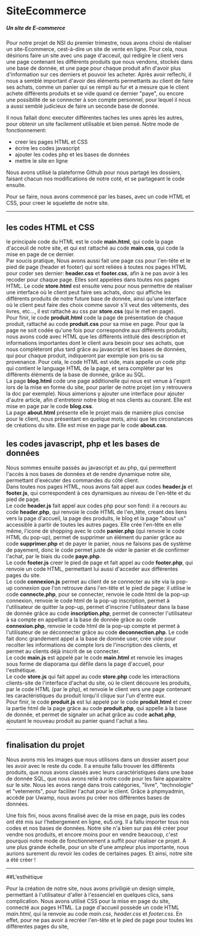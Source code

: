 # SiteEcommerce
##### Un site de E-commerce

Pour notre projet de NSI du premier trimestre, nous avons choisi de réaliser un site-Ecommerce, cest-à-dire un site de vente en ligne. Pour cela, nous désirions faire un site avec uns page d'acceuil, qui redigire le client vers une page contenant les différents produits que nous vendons, stockés dans une base de donnée, et une page pour chaque produit afin d'avoir plus d'information sur ces derniers et pouvoir les acheter. Après avoir reflechi, il nous a semblé important d'avoir des éléments permettants au client de faire ses achats, comme un panier qui se rempli au fur et a mesure que le client achete différents produits et se vide quand ce dernier "paye", ou encore une possiblité de se connecter à son compte personnel, pour lequel il nous a aussi semblé judicieux de faire un seconde base de donnée. 

Il nous fallait donc executer différentes taches les unes après les autres, pour obtenir un site facilement utilisable et bien pensé. Notre mode de fonctionnement: 
* creer les pages HTML et CSS 
* écrire les codes javascript 
* ajouter les codes php et les bases de données 
* mettre le site en ligne

Nous avons utilisé la plateforme Github pour nous partagé les dossiers, faisant chacun nos modifications de notre coté, et se partageant le code ensuite. 

Pour se faire, nous avons commencé par les bases, avec un code HTML et CSS, pour creer le squelette de notre site.

-------------------------------

## les codes HTML et CSS

le principale code du HTML est le code __main.html__, qui code la page d'acceuil de notre site,  et qui est rattaché au code __main.css__, qui code la mise en page de ce dernier.  
Par soucis pratique, Nous avons aussi fait une page css pour l'en-tête et le pied de page (header et footer) qui sont reliées à toutes nos pages HTML pour coder ses dernier: __header.css__ et __footer.css__, afin à ne pas avoir à les recoder pour chaque page. Elles sont appelées dans toutes nos pages HTML. 
Le code __store.html__ est ensuite venu pour nous permettre de réaliser une interface où le client peut faire ses achats, donc  qui affiche les différents produits de notre future base de donnée, ainsi qu'une interface où le client peut faire des choix comme savoir s'il veut des vêtements, des livres, etc..., il est rattaché au css par __store.css__ (qui le met en page).  
Pour finir, le code __produit.html__ code la page de présentation de chaque produit, rattaché au code __produit.css__ pour sa mise en page. Pour que la page ne soit codée qu'une fois pour correspondre aux différents produits, nous avons codé avec HTML que les différents intitulé des description et informations importantes dont le client aura besoin pour ses achats, que nous compléteront plus tard grâce au javascript et les bases de données, qui pour chaque produit, indiqueront par exemple son pris ou sa provenance. Pour cela, le code HTML est vide, mais appelle un code php qui contient le language HTML de la page, et sera compléter par les différents éléments de la base de donnée, grâce au SQL.  
La page __blog.html__ code une page additionelle qui nous est venue à l'esprit lors de la mise en forme du site, pour parler de notre projet (on y retrouvera la doc par exemple). Nous aimerions y ajouter une interface pour ajouter d'autre article, afin d'entretenir notre blog et nos clients au courant. Elle est mise en page par le code __blog.css__.  
La page __about.html__ présente elle  le projet mais de manière plus concise pour le client, nous présentant en quelque mots, ainsi que les circonstances de créations du site.  Elle est mise en page par le code __about.css__.

## les codes javascript, php et les bases de données

Nous sommes ensuite passés au javascript et au php, qui permettent l'accès à nos bases de données et de rendre dynamique notre site, permettant d'exécuter des commandes du côté client.   
Dans toutes nos pages HTML, nous avons fait appel aux codes __header.js__ et __footer.js__, qui correspondent à ces dynamiques au niveau de l'en-tête et du pied de page.  
Le code __header.js__ fait appel aux codes php pour son fond: il a recours au code __header.php__, qui renvoie le code HTML de l'en_tête, creant des liens vers la page d'accueil, la page des produits, le blog et la page "about us" accessible à partir de toutes les autres pages. Elle crée l'en-tête en elle même, l'icone de shopping avec le code __panier.php__ (qui renvoie le code HTML du pop-up), permet de supprimer un élément du panier grâce au code __supprimer.php__ et de payer le panier, nous ne faisons pas de système de payement, donc le code permet juste de vider le panier et de confirmer l'achat, par le biais du code __paye.php__.  
Le code __footer.js__ creer le pied de page et fait appel au code __footer.php__, qui renvoie un code HTML, permettant lui aussi d'acceder aux différentes pages du site.  
Le code __connexion.js__ permet au client de se connecter au site via la pop-up connexion que l'on retrouve dans l'en-tête et le pied de page: il utilise le code __connecte.php__, pour se connecter, renvoie le code html de la pop-up connexion, renvoie le code html de la pop-up inscription, permet à l'utilisateur de quitter la pop-up, permet d'inscrire l'utilisateur dans la base de donnée grâce au code __inscription.php__, permet de connecter l'utilisateur à sa compte en appellant a la base de donnée grâce au code __connexion.php__, renvoie le code html de la pop-up compte et permet à l'utilisateur de se déconnecter grâce au code __deconnection.php__. Le code fait donc grandement appel a la base de donnée user, crée vide pour recolter les informations de compte lors de l'inscription des clients, et permet au clients déjà inscrit de se connecter.  
Le code __main.js__ est appelé par le code __main.html__ et renvoie les images sous forme de diaporama qui défile dans la page d'accueil, pour l'esthétique.  
Le code __store.js__ qui fait appel au code __store.php__ code les interactions clients-site de l'interface d'achat du site, où le client découvre les produits, par le code HTML (par le php), et renvoie le client vers une page contenant les caractéristiques du produit lorqu'il clique sur l'un d'entre eux.  
Pour finir, le code __produit.js__ est lui appelé par le code __produit.html__ et creer la partie html de la page grâce au code __produit.php__, qui appelle à la base de donnée, et permet de signaler un achat grâce au code __achat.php__, ajoutant le nouveau produit au panier quand l'achat a lieu.

-------------------------------

## finalisation du projet

Nous avons mis les images que nous utilisons dans un dossier assert pour les avoir avec le reste du code. 
Il a ensuite fallu trouver les différents produits, que nous avons classés avec leurs caractéristiques dans une base de donnée SQL, que nous avons relié à notre code pour les faire apparaitre sur le site. Nous les avons rangé dans trois catégories, "livre", "technologie" et "vetements", pour faciliter l'achat pour le client. Grâce à phpmyadmin, accédé par Uwamp, nous avons pu créer nos différentes bases de données. 

Une fois fini, nous avons finalisé avec de la mise en page, puis les codes ont été mis sur l'hebergement en ligne, eu5.org. Il a fallu importer tous nos codes et nos bases de données. Notre site n'a bien sur pas été créer pour vendre nos produits, et encore moins pour en vendre beaucoup, c'est pourquoi notre mode de fonctionnement a suffit pour réaliser ce projet. A une plus grande échelle, pour un site d'une ampleur plus importante, nous aurions surement du revoir les codes de certaines pages. Et ainsi, notre site a été créer !

--------------

##L'esthétique

Pour la création de notre site, nous avons priviligié un design simple, permettant à l'utilisateur d'aller à l'essenciel en quelques clics, sans complication.
Nous avons utilisé CSS pour la mise en page du site, connecté aux pages HTML. La page d'accueil possède un code HTML _main.html_, qui la renvoie au code _main.css_, _header.css_ et _footer.css_. En effet, pour ne pas avoir à recréer l'en-tête et le pied de page pour toutes les différentes pages du site, 







